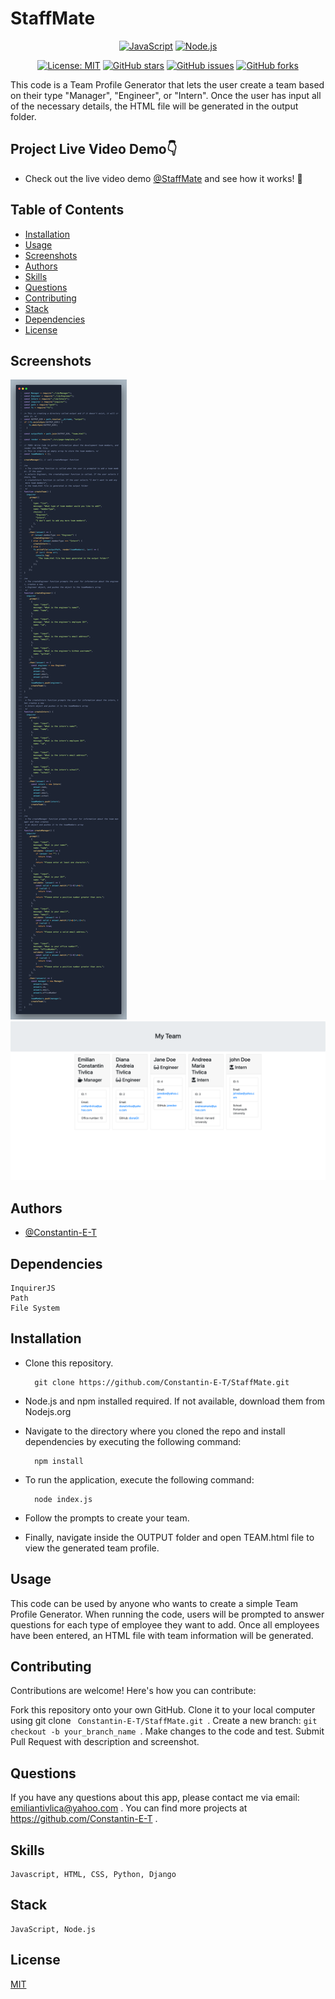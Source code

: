# StaffMate

<div align="center">

[![JavaScript](https://img.shields.io/badge/-JavaScript-yellow?style=flat-square&logo=javascript&logoColor=white)](https://developer.mozilla.org/en-US/docs/Web/JavaScript)
[![Node.js](https://img.shields.io/badge/-Node.js-green?style=flat-square&logo=node.js&logoColor=white)](https://nodejs.org/en/)


[![License: MIT](https://img.shields.io/badge/License-MIT-yellow.svg?color=brightgreen)](https://opensource.org/licenses/MIT)
[![GitHub stars](https://img.shields.io/github/stars/Constantin-E-T/StaffMate.svg?color=blueviolet)](https://github.com/Constantin-E-T/StaffMate/stargazers)
[![GitHub issues](https://img.shields.io/github/issues/Constantin-E-T/StaffMate.svg?color=orange)](https://github.com/Constantin-E-T/StaffMate/issues)
[![GitHub forks](https://img.shields.io/github/forks/Constantin-E-T/StaffMate.svg?color=yellowgreen)](https://github.com/Constantin-E-T/StaffMate/network)

</div>

This code is a Team Profile Generator that lets the user create a team based on their type "Manager", "Engineer", or "Intern". Once the user has input all of the necessary details, the HTML file will be generated in the output folder.

## Project Live Video Demo👇

* Check out the live video demo [@StaffMate](https://drive.google.com/file/d/1R22T2q9FY4P7ZfJRNlem_Jbo8aS7JdEq/view) and see how it works! 🚀

## Table of Contents

* [Installation](#installation)
* [Usage](#usage)
* [Screenshots](#screenshots)
* [Authors](#authors)
* [Skills](#skills)
* [Questions](#questions)
* [Contributing](#contributing)
* [Stack](#stack)
* [Dependencies](#dependencies)
* [License](#license)

## Screenshots

![App Screenshot](./assets/images/index.png)
![App Screenshot](./assets/images/team.png)

## Authors

* [@Constantin-E-T](https://github.com/Constantin-E-T/)

## Dependencies

    InquirerJS
    Path
    File System

## Installation

* Clone this repository.

        git clone https://github.com/Constantin-E-T/StaffMate.git

* Node.js and npm installed required. If not available, download them from Nodejs.org

* Navigate to the directory where you cloned the repo and install dependencies by executing the following command:

        npm install
* To run the application, execute the following command:

        node index.js

* Follow the prompts to create your team.

* Finally, navigate inside the OUTPUT folder and open TEAM.html file to view the generated team profile.

## Usage

This code can be used by anyone who wants to create a simple Team Profile Generator.
When running the code, users will be prompted to answer questions for each type of employee they want to add. Once all employees have been entered, an HTML file with team information will be generated.

## Contributing

Contributions are welcome! Here's how you can contribute:

Fork this repository onto your own GitHub.
Clone it to your local computer using git clone <code> Constantin-E-T/StaffMate.git </code>.
Create a new branch: <code>git checkout -b your_branch_name </code>.
Make changes to the code and test.
Submit Pull Request with description and screenshot.

## Questions

If you have any questions about this app, please contact me via email: <a> emiliantivlica@yahoo.com </a>. You can find more projects at <a> https://github.com/Constantin-E-T </a>.

## Skills

    Javascript, HTML, CSS, Python, Django

## Stack

    JavaScript, Node.js

## License

[MIT](https://choosealicense.com/licenses/mit/)
